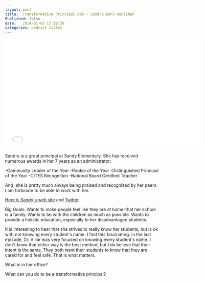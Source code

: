 ```yaml
---
layout: post
title:  Transformative Principal 005 - Sandra Dahl-Houlihan
Published: false
date:   2014-01-05 17:19:39
categories: podcast title1
---
```

<iframe style="border: none" src="//html5-player.libsyn.com/embed/episode/id/2611540/height/360/width/640/theme/standard/direction/no/autoplay/no/autonext/no/thumbnail/yes/preload/no/no_addthis/no/" height="360" width="640" scrolling="no"  allowfullscreen webkitallowfullscreen mozallowfullscreen oallowfullscreen msallowfullscreen></iframe>


Sandra is a great principal at Sandy Elementary. She has received numerous awards in her 7 years as an administrator: 

-Community Leader of the Year
-Rookie of the Year
-Distinguished Principal of the Year
-CITES Recognition
-National Board Certified Teacher

And, she is pretty much always being praised and recognized by her peers. I am fortunate to be able to work with her. 

[Here is Sandy's web site](http://sandy.canyonsdistrict.org) and [Twitter](https://twitter.com/SandyElementary).

Big Goals:
Wants to make people feel like they are at home-that her school is a family. 
Wants to be with the children as much as possible. 
Wants to provide a holistic education, especially to her disadvantaged students.

It is interesting to hear that she strives to really know her students, but is ok with not knowing every student's name. I find this fascinating. In the last episode, Dr. Villar was very focused on knowing every student's name. I don't know that either way is the best method, but I do believe that their intent is the same. They both want their students to know that they are cared for and feel safe. That is what matters.

What is in her office?

What can you do to be a transformative principal? 



